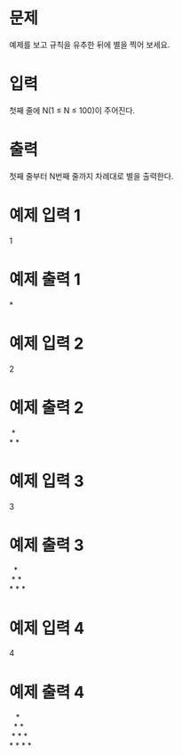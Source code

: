 # 문제
예제를 보고 규칙을 유추한 뒤에 별을 찍어 보세요.

# 입력
첫째 줄에 N(1 ≤ N ≤ 100)이 주어진다.  

# 출력
첫째 줄부터 N번째 줄까지 차례대로 별을 출력한다.

# 예제 입력 1 
1
# 예제 출력 1 
\*
# 예제 입력 2 
2
# 예제 출력 2 
&nbsp;\*  
\*&nbsp;\*  
# 예제 입력 3 
3
# 예제 출력 3 
&nbsp;&nbsp;\*  
&nbsp;\*&nbsp;\*  
\*&nbsp;\*&nbsp;\*  
# 예제 입력 4 
4
# 예제 출력 4 
&nbsp;&nbsp;&nbsp;\*  
&nbsp;&nbsp;\*&nbsp;\*  
&nbsp;\*&nbsp;\*&nbsp;\*  
\*&nbsp;\*&nbsp;\*&nbsp;\*  
